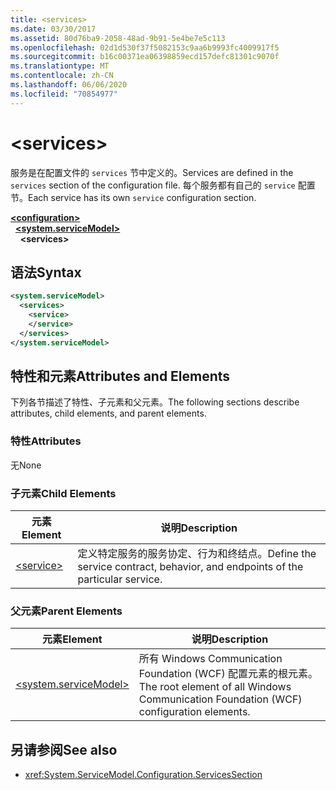 ```yaml
---
title: <services>
ms.date: 03/30/2017
ms.assetid: 80d76ba9-2058-48ad-9b91-5e4be7e5c113
ms.openlocfilehash: 02d1d530f37f5082153c9aa6b9993fc4009917f5
ms.sourcegitcommit: b16c00371ea06398859ecd157defc81301c9070f
ms.translationtype: MT
ms.contentlocale: zh-CN
ms.lasthandoff: 06/06/2020
ms.locfileid: "70854977"
---
```

# \<services>
<span data-ttu-id="ab6a5-101">服务是在配置文件的 `services` 节中定义的。</span><span class="sxs-lookup"><span data-stu-id="ab6a5-101">Services are defined in the `services` section of the configuration file.</span></span> <span data-ttu-id="ab6a5-102">每个服务都有自己的 `service` 配置节。</span><span class="sxs-lookup"><span data-stu-id="ab6a5-102">Each service has its own `service` configuration section.</span></span>  
  
[**\<configuration>**](../configuration-element.md)\
&nbsp;&nbsp;[**\<system.serviceModel>**](system-servicemodel.md)\
&nbsp;&nbsp;&nbsp;&nbsp;**\<services>**  
  
## <a name="syntax"></a><span data-ttu-id="ab6a5-103">语法</span><span class="sxs-lookup"><span data-stu-id="ab6a5-103">Syntax</span></span>  
  
```xml  
<system.serviceModel>
  <services>
    <service>
    </service>
  </services>
</system.serviceModel>
```  
  
## <a name="attributes-and-elements"></a><span data-ttu-id="ab6a5-104">特性和元素</span><span class="sxs-lookup"><span data-stu-id="ab6a5-104">Attributes and Elements</span></span>  
 <span data-ttu-id="ab6a5-105">下列各节描述了特性、子元素和父元素。</span><span class="sxs-lookup"><span data-stu-id="ab6a5-105">The following sections describe attributes, child elements, and parent elements.</span></span>  
  
### <a name="attributes"></a><span data-ttu-id="ab6a5-106">特性</span><span class="sxs-lookup"><span data-stu-id="ab6a5-106">Attributes</span></span>  
 <span data-ttu-id="ab6a5-107">无</span><span class="sxs-lookup"><span data-stu-id="ab6a5-107">None</span></span>  
  
### <a name="child-elements"></a><span data-ttu-id="ab6a5-108">子元素</span><span class="sxs-lookup"><span data-stu-id="ab6a5-108">Child Elements</span></span>  
  
|<span data-ttu-id="ab6a5-109">元素</span><span class="sxs-lookup"><span data-stu-id="ab6a5-109">Element</span></span>|<span data-ttu-id="ab6a5-110">说明</span><span class="sxs-lookup"><span data-stu-id="ab6a5-110">Description</span></span>|  
|-------------|-----------------|  
|[\<service>](service.md)|<span data-ttu-id="ab6a5-111">定义特定服务的服务协定、行为和终结点。</span><span class="sxs-lookup"><span data-stu-id="ab6a5-111">Define the service contract, behavior, and endpoints of the particular service.</span></span>|  
  
### <a name="parent-elements"></a><span data-ttu-id="ab6a5-112">父元素</span><span class="sxs-lookup"><span data-stu-id="ab6a5-112">Parent Elements</span></span>  
  
|<span data-ttu-id="ab6a5-113">元素</span><span class="sxs-lookup"><span data-stu-id="ab6a5-113">Element</span></span>|<span data-ttu-id="ab6a5-114">说明</span><span class="sxs-lookup"><span data-stu-id="ab6a5-114">Description</span></span>|  
|-------------|-----------------|  
|[\<system.serviceModel>](system-servicemodel.md)|<span data-ttu-id="ab6a5-115">所有 Windows Communication Foundation (WCF) 配置元素的根元素。</span><span class="sxs-lookup"><span data-stu-id="ab6a5-115">The root element of all Windows Communication Foundation (WCF) configuration elements.</span></span>|  
  
## <a name="see-also"></a><span data-ttu-id="ab6a5-116">另请参阅</span><span class="sxs-lookup"><span data-stu-id="ab6a5-116">See also</span></span>

- <xref:System.ServiceModel.Configuration.ServicesSection>
